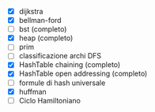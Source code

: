 - [X] dijkstra
- [X] bellman-ford
- [ ] bst (completo)
- [X] heap (completo)
- [ ] prim
- [ ] classificazione archi DFS
- [X] HashTable chaining (completo)
- [X] HashTable open addressing (completo)
- [ ] formule di hash universale
- [X] huffman
- [ ]  Ciclo Hamiltoniano